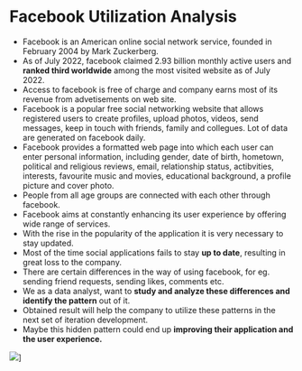# Facebook Utilization Analysis
- Facebook is an American online social network service, founded in February 2004 by Mark Zuckerberg.
- As of July 2022, facebook claimed 2.93 billion monthly active users and **ranked third worldwide** among the most visited website as of July 2022.
- Access to facebook is free of charge and company earns most of its revenue from advetisements on web site.
- Facebook is a popular free social networking website that allows registered users to create profiles, upload photos, videos, send messages, keep in touch with friends, family and collegues. Lot of data are generated on facebook daily.
- Facebook provides a formatted web page into which each user can enter personal information, including gender, date of birth, hometown, political and religious reviews, email, relationship status, actibvities, interests, favourite music and movies, educational background, a profile picture and cover photo.
- People from all age groups are connected with each other through facebook.
- Facebook aims at constantly enhancing its user experience by offering wide range of services.
- With the rise in the popularity of the application it is very necessary to stay updated.
- Most of the time social applications fails to stay **up to date**, resulting in great loss to the company.
- There are certain differences in the way of using facebook, for eg. sending friend requests, sending likes, comments etc.
- We as a data analyst,  want to **study and analyze these differences and identify the pattern** out of it.
- Obtained result will help the company to utilize these patterns in the next set of iteration development.
- Maybe this hidden pattern could end up **improving their application and the user experience.**

![](https://chi2016.acm.org/wp/wp-content/uploads/2016/02/Facebook-06-2015-Blue.png)]
